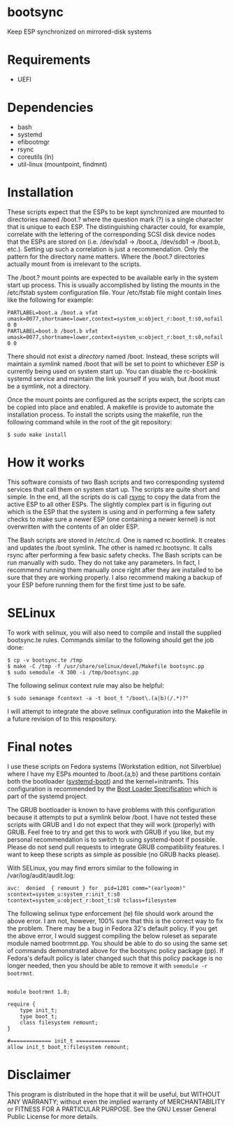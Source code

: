 # bootsync

Keep ESP synchronized on mirrored-disk systems

# Requirements

- UEFI

# Dependencies

- bash
- systemd
- efibootmgr
- rsync
- coreutils (ln)
- util-linux (mountpoint, findmnt)

# Installation

These scripts expect that the ESPs to be kept synchronized are mounted to directories named /boot.? where the question mark (?) is a single character that is unique to each ESP. The distinguishing character could, for example, correlate with the lettering of the corresponding SCSI disk device nodes that the ESPs are stored on (i.e. /dev/sda1 -> /boot.a, /dev/sdb1 -> /boot.b, etc.). Setting up such a correlation is just a recommendation. Only the pattern for the directory name matters. Where the /boot.? directories actually mount from is irrelevant to the scripts.

The /boot.? mount points are expected to be  available early in the system start up process. This is usually accomplished by listing the mounts in the /etc/fstab system configuration file. Your /etc/fstab file might contain lines like the following for example:

    PARTLABEL=boot.a /boot.a vfat umask=0077,shortname=lower,context=system_u:object_r:boot_t:s0,nofail 0 0
    PARTLABEL=boot.b /boot.b vfat umask=0077,shortname=lower,context=system_u:object_r:boot_t:s0,nofail 0 0

There should not exist a *directory* named /boot. Instead, these scripts will maintain a *symlink* named /boot that will be set to point to whichever ESP is currently being used on system start up. You can disable the rc-booklink systemd service and maintain the link yourself if you wish, but /boot must be a symlink, not a directory.

Once the mount points are configured as the scripts expect, the scripts can be copied into place and enabled. A makefile is provide to automate the installation process. To install the scripts using the makefile, run the following command while in the root of the git repository:

    $ sudo make install

# How it works

This software consists of two Bash scripts and two corresponding systemd services that call them on system start up. The scripts are quite short and simple. In the end, all the scripts do is call [rsync](https://en.wikipedia.org/wiki/Rsync) to copy the data from the active ESP to all other ESPs. The slightly complex part is in figuring out which is the ESP that the system is using and in performing a few safety checks to make sure a newer ESP (one containing a newer kernel) is not overwritten with the contents of an older ESP.

The Bash scripts are stored in /etc/rc.d. One is named rc.bootlink. It creates and updates the /boot symlink. The other is named rc.bootsync. It calls rsync after performing a few basic safety checks. The Bash scripts can be run manually with sudo. They do not take any parameters. In fact, I recommend running them manually once right after they are installed to be sure that they are working properly. I also recommend making a backup of your ESP before running them for the first time just to be safe.

# SELinux

To work with selinux, you will also need to compile and install the supplied bootsync.te rules. Commands similar to the following should get the job done:

```
$ cp -v bootsync.te /tmp
$ make -C /tmp -f /usr/share/selinux/devel/Makefile bootsync.pp
$ sudo semodule -X 300 -i /tmp/bootsync.pp
```

The following selinux context rule may also be helpful:

```
$ sudo semanage fcontext -a -t boot_t "/boot\.(a|b)(/.*)?"
```

I will attempt to integrate the above selinux configuration into the Makefile in a future revision of to this respository.

# Final notes

I use these scripts on Fedora systems (Workstation edition, not Silverblue) where I have my ESPs mounted to /boot.{a,b} and these partitions contain both the bootloader ([systemd-boot](https://www.freedesktop.org/wiki/Software/systemd/systemd-boot/)) and the kernel+initramfs. This configuration is recommended by the [Boot Loader Specification](https://systemd.io/BOOT_LOADER_SPECIFICATION/) which is part of the systemd project.

The GRUB bootloader is known to have problems with this configuration because it attempts to put a symlink below /boot. I have not tested these scripts with GRUB and I do not expect that they will work (properly) with GRUB. Feel free to try and get this to work with GRUB if you like, but my personal recommendation is to switch to using systemd-boot if possible. Please do not send pull requests to integrate GRUB compatibility features. I want to keep these scripts as simple as possible (no GRUB hacks please).

With SELinux, you may find errors similar to the following in /var/log/audit/audit.log:

```
avc:  denied  { remount } for  pid=1201 comm="(earlyoom)" scontext=system_u:system_r:init_t:s0 tcontext=system_u:object_r:boot_t:s0 tclass=filesystem
```

The following selinux type enforcement (te) file should work around the above error. I am not, however, 100% sure that this is the correct way to fix the problem. There may be a bug in Fedora 32's default policy. If you get the above error, I would suggest compiling the below ruleset as separate module named bootrmnt.pp. You should be able to do so using the same set of commands demonstrated above for the bootsync policy package (pp). If Fedora's default policy is later changed such that this policy package is no longer needed, then you should be able to remove it with `semodule -r bootrmnt`.

```

module bootrmnt 1.0;

require {
	type init_t;
	type boot_t;
	class filesystem remount;
}

#============= init_t ==============
allow init_t boot_t:filesystem remount;
```

# Disclaimer

This program is distributed in the hope that it will be useful, but WITHOUT ANY WARRANTY; without even the implied warranty of MERCHANTABILITY or FITNESS FOR A PARTICULAR PURPOSE. See the GNU Lesser General Public License for more details.
